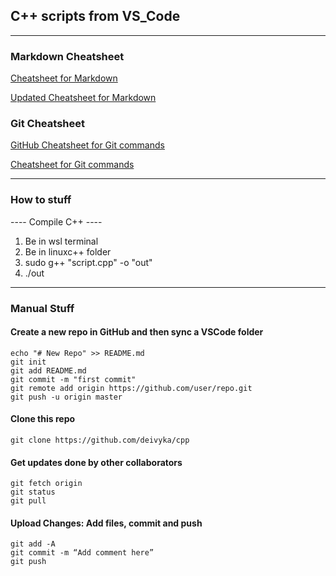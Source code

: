 ## C++ scripts from VS_Code

---
### Markdown Cheatsheet
[Cheatsheet for Markdown](https://github.com/adam-p/markdown-here/wiki/Markdown-Cheatsheet)

[Updated Cheatsheet for Markdown](https://www.markdownguide.org/basic-syntax/)

### Git Cheatsheet
[GitHub Cheatsheet for Git commands](https://github.github.com/training-kit/downloads/github-git-cheat-sheet.pdf)

[Cheatsheet for Git commands](https://shortcode.dev/git-cheatsheet#add-all-files)

---
### How to stuff
---- Compile C++ ----
1. Be in wsl terminal
2. Be in linuxc++ folder
3. sudo g++ "script.cpp" -o "out"
4. ./out

---
### Manual Stuff
#### Create a new repo in GitHub and then sync a VSCode folder
```
echo "# New Repo" >> README.md
git init
git add README.md
git commit -m "first commit"
git remote add origin https://github.com/user/repo.git
git push -u origin master             
```

#### Clone this repo
```
git clone https://github.com/deivyka/cpp
```

#### Get updates done by other collaborators
```
git fetch origin              
git status 
git pull
```

#### Upload Changes: Add files, commit and push
```
git add -A
git commit -m “Add comment here”
git push
```
